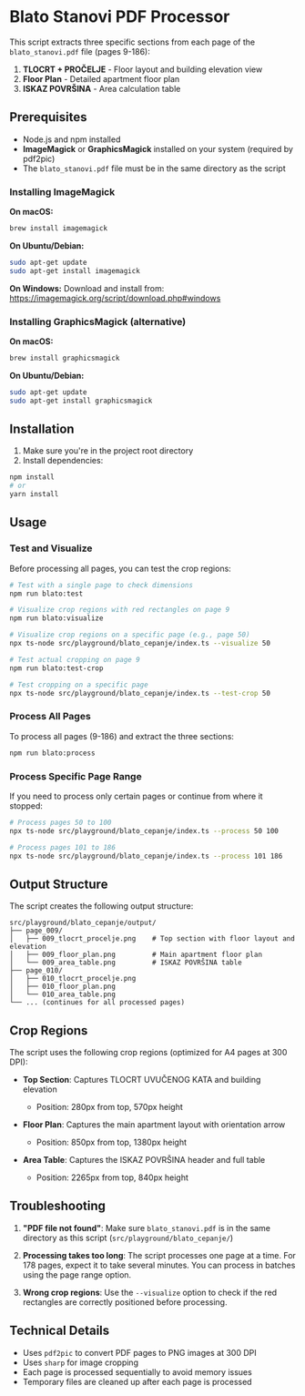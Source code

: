 # Blato Stanovi PDF Processor

This script extracts three specific sections from each page of the `blato_stanovi.pdf` file (pages 9-186):
1. **TLOCRT + PROČELJE** - Floor layout and building elevation view
2. **Floor Plan** - Detailed apartment floor plan
3. **ISKAZ POVRŠINA** - Area calculation table

## Prerequisites

- Node.js and npm installed
- **ImageMagick** or **GraphicsMagick** installed on your system (required by pdf2pic)
- The `blato_stanovi.pdf` file must be in the same directory as the script

### Installing ImageMagick

**On macOS:**
```bash
brew install imagemagick
```

**On Ubuntu/Debian:**
```bash
sudo apt-get update
sudo apt-get install imagemagick
```

**On Windows:**
Download and install from: https://imagemagick.org/script/download.php#windows

### Installing GraphicsMagick (alternative)

**On macOS:**
```bash
brew install graphicsmagick
```

**On Ubuntu/Debian:**
```bash
sudo apt-get update
sudo apt-get install graphicsmagick
```

## Installation

1. Make sure you're in the project root directory
2. Install dependencies:
```bash
npm install
# or
yarn install
```

## Usage

### Test and Visualize

Before processing all pages, you can test the crop regions:

```bash
# Test with a single page to check dimensions
npm run blato:test

# Visualize crop regions with red rectangles on page 9
npm run blato:visualize

# Visualize crop regions on a specific page (e.g., page 50)
npx ts-node src/playground/blato_cepanje/index.ts --visualize 50

# Test actual cropping on page 9
npm run blato:test-crop

# Test cropping on a specific page
npx ts-node src/playground/blato_cepanje/index.ts --test-crop 50
```

### Process All Pages

To process all pages (9-186) and extract the three sections:

```bash
npm run blato:process
```

### Process Specific Page Range

If you need to process only certain pages or continue from where it stopped:

```bash
# Process pages 50 to 100
npx ts-node src/playground/blato_cepanje/index.ts --process 50 100

# Process pages 101 to 186
npx ts-node src/playground/blato_cepanje/index.ts --process 101 186
```

## Output Structure

The script creates the following output structure:

```
src/playground/blato_cepanje/output/
├── page_009/
│   ├── 009_tlocrt_procelje.png    # Top section with floor layout and elevation
│   ├── 009_floor_plan.png         # Main apartment floor plan
│   └── 009_area_table.png         # ISKAZ POVRŠINA table
├── page_010/
│   ├── 010_tlocrt_procelje.png
│   ├── 010_floor_plan.png
│   └── 010_area_table.png
└── ... (continues for all processed pages)
```

## Crop Regions

The script uses the following crop regions (optimized for A4 pages at 300 DPI):

- **Top Section**: Captures TLOCRT UVUČENOG KATA and building elevation
  - Position: 280px from top, 570px height
  
- **Floor Plan**: Captures the main apartment layout with orientation arrow
  - Position: 850px from top, 1380px height
  
- **Area Table**: Captures the ISKAZ POVRŠINA header and full table
  - Position: 2265px from top, 840px height

## Troubleshooting

1. **"PDF file not found"**: Make sure `blato_stanovi.pdf` is in the same directory as this script (`src/playground/blato_cepanje/`)

2. **Processing takes too long**: The script processes one page at a time. For 178 pages, expect it to take several minutes. You can process in batches using the page range option.

3. **Wrong crop regions**: Use the `--visualize` option to check if the red rectangles are correctly positioned before processing.

## Technical Details

- Uses `pdf2pic` to convert PDF pages to PNG images at 300 DPI
- Uses `sharp` for image cropping
- Each page is processed sequentially to avoid memory issues
- Temporary files are cleaned up after each page is processed